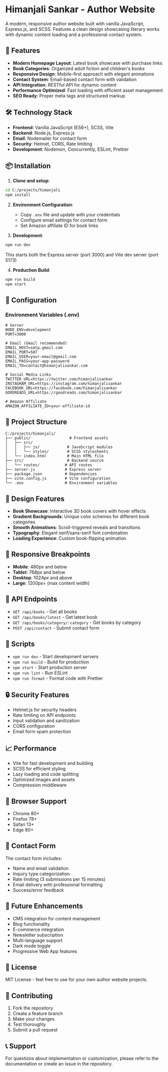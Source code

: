 # Himanjali Sankar - Author Website

A modern, responsive author website built with vanilla JavaScript, Express.js, and SCSS. Features a clean design showcasing literary works with dynamic content loading and a professional contact system.

## 🚀 Features

- **Modern Homepage Layout**: Latest book showcase with purchase links
- **Book Categories**: Organized adult fiction and children's books
- **Responsive Design**: Mobile-first approach with elegant animations
- **Contact System**: Email-based contact form with validation
- **API Integration**: RESTful API for dynamic content
- **Performance Optimized**: Fast loading with efficient asset management
- **SEO Ready**: Proper meta tags and structured markup

## 🛠️ Technology Stack

- **Frontend**: Vanilla JavaScript (ES6+), SCSS, Vite
- **Backend**: Node.js, Express.js
- **Email**: Nodemailer for contact form
- **Security**: Helmet, CORS, Rate limiting
- **Development**: Nodemon, Concurrently, ESLint, Prettier

## 📦 Installation

1. **Clone and setup**:
```bash
cd C:/projects/himanjali
npm install
```

2. **Environment Configuration**:
   - Copy `.env` file and update with your credentials
   - Configure email settings for contact form
   - Set Amazon affiliate ID for book links

3. **Development**:
```bash
npm run dev
```
This starts both the Express server (port 3000) and Vite dev server (port 5173)

4. **Production Build**:
```bash
npm run build
npm start
```

## 🔧 Configuration

### Environment Variables (.env)

```env
# Server
NODE_ENV=development
PORT=3000

# Email (Gmail recommended)
EMAIL_HOST=smtp.gmail.com
EMAIL_PORT=587
EMAIL_USER=your-email@gmail.com
EMAIL_PASS=your-app-password
EMAIL_TO=contact@himanjalisankar.com

# Social Media Links
TWITTER_URL=https://twitter.com/himanjalisankar
INSTAGRAM_URL=https://instagram.com/himanjalisankar
FACEBOOK_URL=https://facebook.com/himanjalisankar
GOODREADS_URL=https://goodreads.com/himanjalisankar

# Amazon Affiliate
AMAZON_AFFILIATE_ID=your-affiliate-id
```

## 📁 Project Structure

```
C:/projects/himanjali/
├── public/                 # Frontend assets
│   ├── src/
│   │   ├── js/            # JavaScript modules
│   │   └── styles/        # SCSS stylesheets
│   └── index.html         # Main HTML file
├── src/                   # Backend source
│   └── routes/           # API routes
├── server.js             # Express server
├── package.json          # Dependencies
├── vite.config.js        # Vite configuration
└── .env                  # Environment variables
```

## 🎨 Design Features

- **Book Showcase**: Interactive 3D book covers with hover effects
- **Gradient Backgrounds**: Unique color schemes for different book categories
- **Smooth Animations**: Scroll-triggered reveals and transitions
- **Typography**: Elegant serif/sans-serif font combination
- **Loading Experience**: Custom book-flipping animation

## 📱 Responsive Breakpoints

- **Mobile**: 480px and below
- **Tablet**: 768px and below
- **Desktop**: 1024px and above
- **Large**: 1200px+ (max content width)

## 🔌 API Endpoints

- `GET /api/books` - Get all books
- `GET /api/books/latest` - Get latest book
- `GET /api/books/category/:category` - Get books by category
- `POST /api/contact` - Submit contact form

## 🚦 Scripts

- `npm run dev` - Start development servers
- `npm run build` - Build for production
- `npm start` - Start production server
- `npm run lint` - Run ESLint
- `npm run format` - Format code with Prettier

## 🔒 Security Features

- Helmet.js for security headers
- Rate limiting on API endpoints
- Input validation and sanitization
- CORS configuration
- Email form spam protection

## 📈 Performance

- Vite for fast development and building
- SCSS for efficient styling
- Lazy loading and code splitting
- Optimized images and assets
- Compression middleware

## 🎯 Browser Support

- Chrome 80+
- Firefox 78+
- Safari 13+
- Edge 80+

## 📧 Contact Form

The contact form includes:
- Name and email validation
- Inquiry type categorization
- Rate limiting (3 submissions per 15 minutes)
- Email delivery with professional formatting
- Success/error feedback

## 🔮 Future Enhancements

- CMS integration for content management
- Blog functionality
- E-commerce integration
- Newsletter subscription
- Multi-language support
- Dark mode toggle
- Progressive Web App features

## 📄 License

MIT License - feel free to use for your own author website projects.

## 🤝 Contributing

1. Fork the repository
2. Create a feature branch
3. Make your changes
4. Test thoroughly
5. Submit a pull request

## 📞 Support

For questions about implementation or customization, please refer to the documentation or create an issue in the repository.
